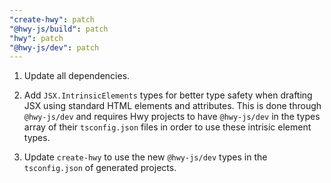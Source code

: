 ```yaml
---
"create-hwy": patch
"@hwy-js/build": patch
"hwy": patch
"@hwy-js/dev": patch
---
```


1. Update all dependencies.

2. Add `JSX.IntrinsicElements` types for better type safety when drafting JSX using standard HTML elements and attributes. This is done through `@hwy-js/dev` and requires Hwy projects to have `@hwy-js/dev` in the types array of their `tsconfig.json` files in order to use these intrisic element types.

3. Update `create-hwy` to use the new `@hwy-js/dev` types in the `tsconfig.json` of generated projects.
